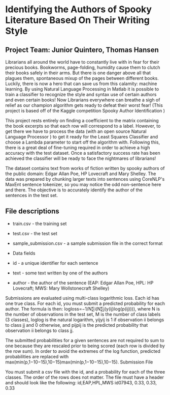 # Identifying the Authors of Spooky Literature Based On Their Writing Style

## Project Team: Junior Quintero, Thomas Hansen

Librarians all around the world have to constantly live with in fear for their
precious books. Bookworms, page-folding, humidity cause them to clutch their books
safely in their arms. But there is one danger above all that plagues them, spontaneous
mixup of the pages between different books. Luckily, there is now a hero that can save
us from this calamity: machine learning. By using Natural Language Processing in
Matlab it is possible to train a classifier to recognize the style and syntax use of certain
authors and even certain books! Now Librarians everywhere can breathe a sigh of relief
as our champion algorithm gets ready to defeat their worst fear! (This project is based
off of the Kaggle competition Spooky Author Identification )

This project rests entirely on finding a coefficient to the matrix containing the
book excerpts so that each row will correspond to a label. However, to get there we
have to process the data (with an open source Natural Language Processor ) to get it
ready for the Least Squares Classifier and choose a Lambda parameter to start off the
algorithm with. Following this, there is a great deal of fine-tuning required in order to
achieve a high accuracy with the test dataset. Once a satisfactory success rate has
been achieved the classifier will be ready to face the nightmares of librarians!

The dataset contains text from works of fiction written by spooky authors of the public domain: Edgar Allan Poe, HP Lovecraft and Mary Shelley. The data was prepared by chunking larger texts into sentences using CoreNLP's MaxEnt sentence tokenizer, so you may notice the odd non-sentence here and there. The objective is to accurately identify the author of the sentences in the test set.

## File descriptions

* train.csv - the training set
* test.csv - the test set
* sample_submission.csv - a sample submission file in the correct format
* Data fields

* id - a unique identifier for each sentence
* text - some text written by one of the authors
* author - the author of the sentence (EAP: Edgar Allan Poe, HPL: HP Lovecraft; MWS: Mary Wollstonecraft Shelley)

Submissions are evaluated using multi-class logarithmic loss. Each id has one true class. For each id, you must submit a predicted probability for each author. The formula is then:
logloss=−1/N∑i(N∑j(y(ij)log(p(ij)))),
where N is the number of observations in the test set, M is the number of class labels (3 classes), loglog is the natural logarithm, yijyij is 1 if observation ii belongs to class jj and 0 otherwise, and pijpij is the predicted probability that observation ii belongs to class jj.

The submitted probabilities for a given sentences are not required to sum to one because they are rescaled prior to being scored (each row is divided by the row sum). In order to avoid the extremes of the log function, predicted probabilities are replaced with max(min(p,1−10−15),10−15)max(min(p,1−10−15),10−15).
Submission File

You must submit a csv file with the id, and a probability for each of the three classes. The order of the rows does not matter. The file must have a header and should look like the following:
id,EAP,HPL,MWS
id07943, 0.33, 0.33, 0.33
